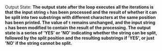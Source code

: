 Output State: **The output state after the loop executes all the iterations is that the input string `s` has been processed and the result of whether it can be split into two substrings with different characters at the same position has been printed. The value of `t` remains unchanged, and the input string `s` has been modified to contain the result of the processing. The output state is a series of 'YES' or 'NO' indicating whether the string can be split, followed by the split position and the resulting substrings if 'YES', or just 'NO' if the string cannot be split.**